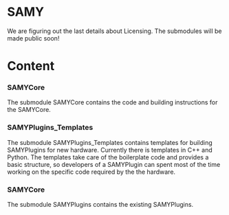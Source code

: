 # SAMY
We are figuring out the last details about Licensing. The submodules will be made public soon!

# Content
### SAMYCore
The submodule SAMYCore contains the code and building instructions for the SAMYCore.

### SAMYPlugins_Templates
The submodule SAMYPlugins_Templates contains templates for building SAMYPlugins for new hardware. Currently there is templates in C++ and Python. The templates take care of the boilerplate code and provides a basic structure, so developers of a SAMYPlugin can spent most of the time working on the specific code required by the the hardware.

### SAMYCore
The submodule SAMYPlugins contains the existing SAMYPlugins.

